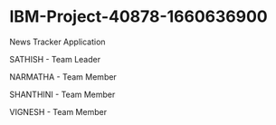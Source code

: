 # IBM-Project-40878-1660636900
News Tracker Application


SATHISH - Team Leader


NARMATHA - Team Member


SHANTHINI - Team Member


VIGNESH - Team Member
